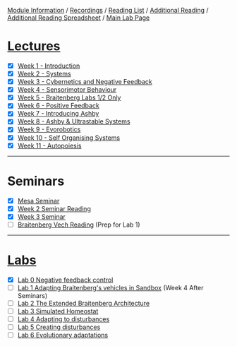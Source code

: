 [Module Information](https://canvas.sussex.ac.uk/courses/31028/pages/module-information) /
[Recordings](https://sussex.cloud.panopto.eu/Panopto/Pages/Sessions/List.aspx?embedded=1&nomobileprompt=true#folderID=%22d4805707-0576-4d13-9b0d-b0c000d75db9%22) /
[Reading List](https://sussex.leganto.exlibrisgroup.com/leganto/nui/lists/20810223540002461?auth=SAML) /
[Additional Reading](https://canvas.sussex.ac.uk/courses/31028/pages/reading-and-additional-information?module_item_id=1492560) /
[Additional Reading Spreadsheet](https://docs.google.com/spreadsheets/d/1-JKKX13Hmqu19PjzHvl1stCEr_PydDJXI4VZNVGYsC8/edit?gid=0#gid=0) /
[Main Lab Page](https://canvas.sussex.ac.uk/courses/31028/pages/main-labs-page)

# [Lectures](https://canvas.sussex.ac.uk/courses/31028/modules)
- [x] [Week 1 - Introduction](https://github.com/LukeBirkett/study-planner/tree/main/825G5_Adaptive_Systems/week_1)
- [x] [Week 2 - Systems](https://github.com/LukeBirkett/study-planner/tree/main/825G5_Adaptive_Systems/week_2)
- [x] [Week 3 - Cybernetics and Negative Feedback](https://github.com/LukeBirkett/study-planner/tree/main/825G5_Adaptive_Systems/week_3)
- [x] [Week 4 - Sensorimotor Behaviour](https://github.com/LukeBirkett/study-planner/tree/main/825G5_Adaptive_Systems/week_4)
- [x] [Week 5 - Braitenberg Labs 1/2 Only](https://github.com/LukeBirkett/study-planner/tree/main/825G5_Adaptive_Systems/week_5)
- [x] [Week 6 - Positive Feedback](https://github.com/LukeBirkett/study-planner/tree/main/825G5_Adaptive_Systems/week_6)
- [x] [Week 7 - Introducing Ashby](https://github.com/LukeBirkett/study-planner/tree/main/825G5_Adaptive_Systems/week_7)
- [x] [Week 8 - Ashby & Ultrastable Systems](https://github.com/LukeBirkett/study-planner/tree/main/825G5_Adaptive_Systems/week_8)
- [x] [Week 9 - Evorobotics](https://github.com/LukeBirkett/study-planner/tree/main/825G5_Adaptive_Systems/week_9)
- [x] [Week 10 - Self Organising Systems](https://github.com/LukeBirkett/study-planner/tree/main/825G5_Adaptive_Systems/week_10)
- [x] [Week 11 - Autopoiesis](https://github.com/LukeBirkett/study-planner/tree/main/825G5_Adaptive_Systems/week_11)

---

# Seminars
- [x] [Mesa Seminar](https://github.com/LukeBirkett/study-planner/tree/main/825G5_Adaptive_Systems/mesa)
- [x] [Week 2 Seminar Reading](https://canvas.sussex.ac.uk/courses/31028/files/5558954?module_item_id=1492370)
- [x] [Week 3 Seminar](https://canvas.sussex.ac.uk/courses/31028/pages/week-3-seminar?module_item_id=1496359)
- [ ] [Braitenberg Vech Reading](https://canvas.sussex.ac.uk/courses/31028/files/5539766?wrap=1) (Prep for Lab 1)

--- 

# [Labs](https://canvas.sussex.ac.uk/courses/31028/pages/main-labs-page?module_item_id=1498549)
- [x] [Lab 0 Negative feedback control](https://github.com/LukeBirkett/study-planner/tree/main/825G5_Adaptive_Systems/lab_0)
- [ ] [Lab 1 Adapting Braitenberg's vehicles in Sandbox](https://github.com/LukeBirkett/study-planner/tree/main/825G5_Adaptive_Systems/lab_1) (Week 4 After Seminars)
- [ ] [Lab 2 The Extended Braitenberg Architecture](https://github.com/LukeBirkett/study-planner/tree/main/825G5_Adaptive_Systems/lab_2)
- [ ] [Lab 3 Simulated Homeostat](https://github.com/LukeBirkett/study-planner/tree/main/825G5_Adaptive_Systems/lab_3)
- [ ] [Lab 4 Adapting to disturbances](https://github.com/LukeBirkett/study-planner/tree/main/825G5_Adaptive_Systems/lab_4)
- [ ] [Lab 5 Creating disturbances](https://github.com/LukeBirkett/study-planner/tree/main/825G5_Adaptive_Systems/lab_5)
- [ ] [Lab 6 Evolutionary adaptations](https://github.com/LukeBirkett/study-planner/tree/main/825G5_Adaptive_Systems/lab_6)
